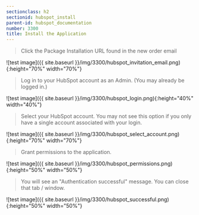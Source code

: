 ```yaml
---
sectionclass: h2
sectionid: hubspot_install
parent-id: hubspot_documentation
number: 3300
title: Install the Application 
---
```


>Click the Package Installation URL found in the new order email

![test image]({{ site.baseurl }}/img/3300/hubspot_invitation_email.png){:height="70%" width="70%"}

> Log in to your HubSpot account as an Admin. (You may already be logged in.)

![test image]({{ site.baseurl }}/img/3300/hubspot_login.png){:height="40%" width="40%"}

> Select your HubSpot account. You may not see this option if you only have a single account associated with your login.

![test image]({{ site.baseurl }}/img/3300/hubspot_select_account.png){:height="70%" width="70%"}

> Grant permissions to the application.

![test image]({{ site.baseurl }}/img/3300/hubspot_permissions.png){:height="50%" width="50%"}

> You will see an "Authentication successful" message. You can close that tab / window.

![test image]({{ site.baseurl }}/img/3300/hubspot_successful.png){:height="50%" width="50%"}
